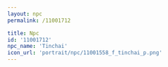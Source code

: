 ```yaml
---
layout: npc
permalink: /11001712

title: Npc
id: '11001712'
npc_name: 'Tinchai'
icon_url: 'portrait/npc/11001558_f_tinchai_p.png'
---
```

